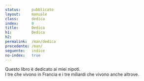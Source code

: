 ```yaml
---
status:     pubblicato
layout:     manuale
class:      dedica
index:      0
title:      Dedica
h1:         Dedica
h2:         
permalink:  /man/dedica
precedente: /man/
seguente:   indice
no-index:   true
---
```


Questo libro è dedicato ai miei nipoti.<br />
I tre che vivono in Francia e i tre miliardi che vivono anche altrove.
